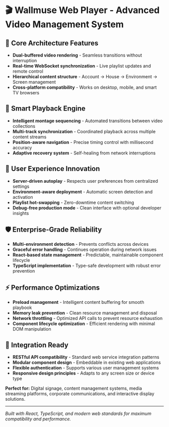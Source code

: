 # 🎬 Wallmuse Web Player - Advanced Video Management System

## 🔧 Core Architecture Features
- **Dual-buffered video rendering** - Seamless transitions without interruption
- **Real-time WebSocket synchronization** - Live playlist updates and remote control
- **Hierarchical content structure** - Account → House → Environment → Screen management
- **Cross-platform compatibility** - Works on desktop, mobile, and smart TV browsers

## 🎯 Smart Playback Engine
- **Intelligent montage sequencing** - Automated transitions between video collections
- **Multi-track synchronization** - Coordinated playback across multiple content streams
- **Position-aware navigation** - Precise timing control with millisecond accuracy
- **Adaptive recovery system** - Self-healing from network interruptions

## 🚀 User Experience Innovation
- **Server-driven autoplay** - Respects user preferences from centralized settings
- **Environment-aware deployment** - Automatic screen detection and activation
- **Playlist hot-swapping** - Zero-downtime content switching
- **Debug-free production mode** - Clean interface with optional developer insights

## 🛡️ Enterprise-Grade Reliability
- **Multi-environment detection** - Prevents conflicts across devices
- **Graceful error handling** - Continues operation during network issues
- **React-based state management** - Predictable, maintainable component lifecycle
- **TypeScript implementation** - Type-safe development with robust error prevention

## ⚡ Performance Optimizations
- **Preload management** - Intelligent content buffering for smooth playbook
- **Memory leak prevention** - Clean resource management and disposal
- **Network throttling** - Optimized API calls to prevent resource exhaustion
- **Component lifecycle optimization** - Efficient rendering with minimal DOM manipulation

## 🔗 Integration Ready
- **RESTful API compatibility** - Standard web service integration patterns
- **Modular component design** - Embeddable in existing web applications
- **Flexible authentication** - Supports various user management systems
- **Responsive design principles** - Adapts to any screen size or device type

**Perfect for:** Digital signage, content management systems, media streaming platforms, corporate communications, and interactive display solutions.

---

*Built with React, TypeScript, and modern web standards for maximum compatibility and performance.*